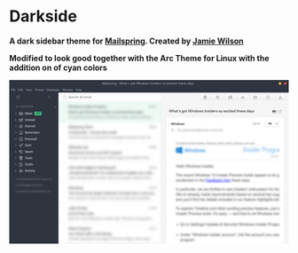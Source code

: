 # Darkside
**A dark sidebar theme for [Mailspring](https://getmailspring.com). Created by [Jamie Wilson](http://jamiewilson.io)**

**Modified to look good together with the Arc Theme for Linux with the addition on of cyan colors**

![Screenshot](screenshot.png)
